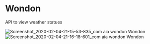 # Wondon

API to view weather statues

![Screenshot_2020-02-04-21-15-53-835_com aia wondon Wondon](https://user-images.githubusercontent.com/43480708/73778859-888e9900-4794-11ea-80cf-aba661318f06.jpg)
![Screenshot_2020-02-04-21-16-18-601_com aia wondon Wondon](https://user-images.githubusercontent.com/43480708/73778860-888e9900-4794-11ea-922e-6c4538eecf4f.jpg)

